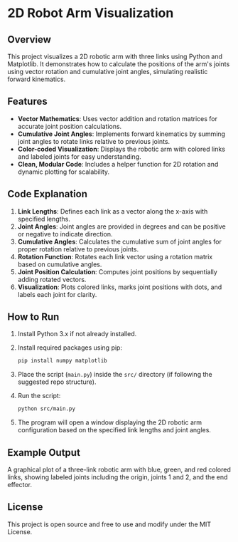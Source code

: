 
# 2D Robot Arm Visualization


## Overview

This project visualizes a 2D robotic arm with three links using Python and Matplotlib. It demonstrates how to calculate the positions of the arm's joints using vector rotation and cumulative joint angles, simulating realistic forward kinematics.

## Features

* **Vector Mathematics**: Uses vector addition and rotation matrices for accurate joint position calculations.
* **Cumulative Joint Angles**: Implements forward kinematics by summing joint angles to rotate links relative to previous joints.
* **Color-coded Visualization**: Displays the robotic arm with colored links and labeled joints for easy understanding.
* **Clean, Modular Code**: Includes a helper function for 2D rotation and dynamic plotting for scalability.

## Code Explanation

1. **Link Lengths**: Defines each link as a vector along the x-axis with specified lengths.
2. **Joint Angles**: Joint angles are provided in degrees and can be positive or negative to indicate direction.
3. **Cumulative Angles**: Calculates the cumulative sum of joint angles for proper rotation relative to previous joints.
4. **Rotation Function**: Rotates each link vector using a rotation matrix based on cumulative angles.
5. **Joint Position Calculation**: Computes joint positions by sequentially adding rotated vectors.
6. **Visualization**: Plots colored links, marks joint positions with dots, and labels each joint for clarity.

## How to Run

1. Install Python 3.x if not already installed.
2. Install required packages using pip:

   ```bash
   pip install numpy matplotlib
   ```
3. Place the script (`main.py`) inside the `src/` directory (if following the suggested repo structure).
4. Run the script:

   ```bash
   python src/main.py
   ```
5. The program will open a window displaying the 2D robotic arm configuration based on the specified link lengths and joint angles.

## Example Output

A graphical plot of a three-link robotic arm with blue, green, and red colored links, showing labeled joints including the origin, joints 1 and 2, and the end effector.


## License

This project is open source and free to use and modify under the MIT License.

